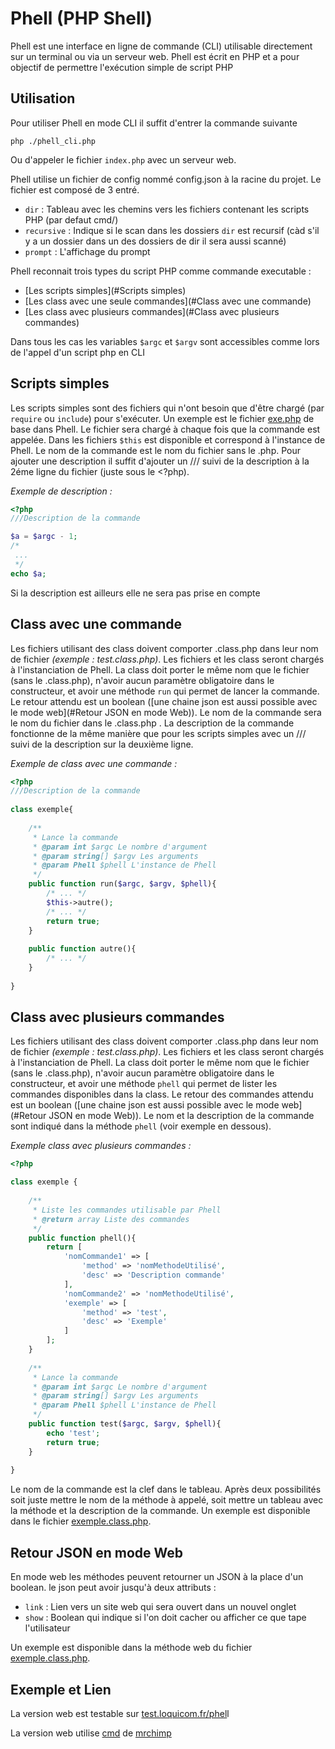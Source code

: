 # Phell (PHP Shell)
Phell est une interface en ligne de commande (CLI) utilisable directement sur un terminal ou via un serveur web. Phell est écrit en PHP et a pour objectif de permettre l'exécution simple de script PHP



## Utilisation

Pour utiliser Phell en mode CLI il suffit d'entrer la commande suivante

```shell
php ./phell_cli.php
```

Ou d'appeler le fichier `index.php` avec un serveur web.



Phell utilise un fichier de config nommé config.json à la racine du projet. Le fichier est composé de 3 entré.

- `dir` : Tableau avec les chemins vers les fichiers contenant les scripts PHP (par defaut cmd/)
- `recursive` : Indique si le scan dans les dossiers `dir` est recursif (càd s'il y a un dossier dans un des dossiers de dir il sera aussi scanné)
- `prompt` : L'affichage du prompt



Phell reconnait trois types du script PHP comme commande executable :

- [Les scripts simples](#Scripts simples)
- [Les class avec une seule commandes](#Class avec une commande)
- [Les class avec plusieurs commandes](#Class avec plusieurs commandes)

Dans tous les cas les variables `$argc` et `$argv` sont accessibles comme lors de l'appel d'un script php en CLI



## Scripts simples

Les scripts simples sont des fichiers qui n'ont besoin que d'être chargé (par `require` ou `include`) pour s'exécuter. Un exemple est le fichier [exe.php](https://github.com/Loquicom/Phell/blob/master/cmd/exe.php) de base dans Phell. Le fichier sera chargé à chaque fois que la commande est appelée. Dans les fichiers `$this` est disponible et correspond à l'instance de Phell. Le nom de la commande est le nom du fichier sans le .php. Pour ajouter une description il suffit d'ajouter un /// suivi de la description à la 2éme ligne du fichier (juste sous le <?php).

*Exemple de description :*

```php
<?php
///Description de la commande

$a = $argc - 1;
/*
 ...
 */
echo $a;
```

Si la description est ailleurs elle ne sera pas prise en compte



## Class avec une commande

Les fichiers utilisant des class doivent comporter .class.php dans leur nom de fichier *(exemple : test.class.php)*. Les fichiers et les class seront chargés à l'instanciation de Phell. La class doit porter le même nom que le fichier (sans le .class.php), n'avoir aucun paramètre obligatoire dans le constructeur, et avoir une méthode `run` qui permet de lancer la commande. Le retour attendu est un boolean ([une chaine json est aussi possible avec le mode web](#Retour JSON en mode Web)). Le nom de la commande sera le nom du fichier dans le .class.php . La description de la commande fonctionne de la même manière que pour les scripts simples avec un /// suivi de la description sur la deuxième ligne.

*Exemple de class avec une commande :*

```php
<?php
///Description de la commande
    
class exemple{
	
    /**
     * Lance la commande
     * @param int $argc Le nombre d'argument
     * @param string[] $argv Les arguments
     * @param Phell $phell L'instance de Phell
     */
    public function run($argc, $argv, $phell){
        /* ... */
        $this->autre();
        /* ... */
        return true;
    }
    
    public function autre(){
    	/* ... */
    }
    
}
```



## Class avec plusieurs commandes

Les fichiers utilisant des class doivent comporter .class.php dans leur nom de fichier *(exemple : test.class.php)*. Les fichiers et les class seront chargés à l'instanciation de Phell. La class doit porter le même nom que le fichier (sans le .class.php), n'avoir aucun paramètre obligatoire dans le constructeur, et avoir une méthode `phell` qui permet de lister les commandes disponibles dans la class. Le retour des commandes attendu est un boolean ([une chaine json est aussi possible avec le mode web](#Retour JSON en mode Web)). Le nom et la description de la commande sont indiqué dans la méthode `phell` (voir exemple en dessous).



*Exemple class avec plusieurs commandes :*

```php
<?php

class exemple {
    
    /**
     * Liste les commandes utilisable par Phell
     * @return array Liste des commandes
     */
    public function phell(){
        return [
            'nomCommande1' => [
            	'method' => 'nomMethodeUtilisé', 
            	'desc' => 'Description commande'
            ],
            'nomCommande2' => 'nomMethodeUtilisé',
            'exemple' => [
            	'method' => 'test', 
            	'desc' => 'Exemple'
            ]
        ];
    }
    
    /**
     * Lance la commande
     * @param int $argc Le nombre d'argument
     * @param string[] $argv Les arguments
     * @param Phell $phell L'instance de Phell
     */
    public function test($argc, $argv, $phell){
        echo 'test';
        return true;
    }
    
}
```

 Le nom de la commande est la clef dans le tableau. Après deux possibilités soit juste mettre le nom de la méthode à appelé, soit mettre un tableau avec la méthode et la description de la commande. Un exemple est disponible dans le fichier [exemple.class.php](https://github.com/Loquicom/Phell/blob/master/cmd/exemple.class.php).



## Retour JSON en mode Web

En mode web les méthodes peuvent retourner un JSON à la place d'un boolean. le json peut avoir jusqu'à deux attributs :

- `link` : Lien vers un site web qui sera ouvert dans un nouvel onglet
- `show` : Boolean qui indique si l'on doit cacher ou afficher ce que tape l'utilisateur

Un exemple est disponible dans la méthode web du fichier [exemple.class.php](https://github.com/Loquicom/Phell/blob/master/cmd/exemple.class.php).



## Exemple et Lien

La version web est testable sur [test.loquicom.fr/phel](http://test.loquicom.fr/phell/)l

La version web utilise [cmd](https://github.com/mrchimp/cmd) de [mrchimp](https://github.com/mrchimp)